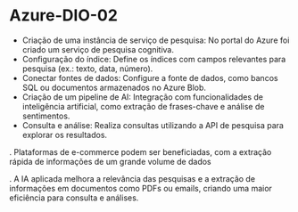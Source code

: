 # Azure-DIO-02

- Criação de uma instância de serviço de pesquisa: No portal do Azure foi criado um serviço de pesquisa cognitiva.
- Configuração do índice: Define os índices com campos relevantes para pesquisa (ex.: texto, data, número).
- Conectar fontes de dados: Configure a fonte de dados, como bancos SQL ou documentos armazenados no Azure Blob.
- Criação de um pipeline de AI: Integração com funcionalidades de inteligência artificial, como extração de frases-chave e análise de sentimentos.
- Consulta e análise: Realiza consultas utilizando a API de pesquisa para explorar os resultados.

. Plataformas de e-commerce podem ser beneficiadas, com a extração rápida de informações de um grande volume de dados

. A IA aplicada melhora a relevância das pesquisas e a extração de informações em documentos como PDFs ou emails, criando uma maior eficiência para consulta e análises.
